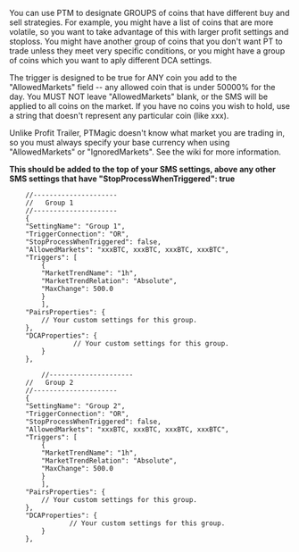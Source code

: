 You can use PTM to designate GROUPS of coins that have different buy and sell strategies.  For example, you might have a list of coins that are more volatile, so you want to take advantage of this with larger profit settings and stoploss.  You might have another group of coins that you don't want PT to trade unless they meet very specific conditions, or you might have a group of coins which you want to aply different DCA settings. 

The trigger is designed to be true for ANY coin you add to the "AllowedMarkets" field -- any allowed coin that is under 50000% for the day. You MUST NOT leave "AllowedMarkets" blank, or the SMS will be applied to all coins on the market. If you have no coins you wish to hold, use a string that doesn't represent any particular coin (like xxx).

Unlike Profit Trailer, PTMagic doesn't know what market you are trading in, so you must always specify your base currency when using "AllowedMarkets" or "IgnoredMarkets". See the wiki for more information.

**This should be added to the top of your SMS settings, above any other SMS settings that have "StopProcessWhenTriggered": true**


````
	//---------------------
	//   Group 1
	//---------------------
	{
	"SettingName": "Group 1",
	"TriggerConnection": "OR",
	"StopProcessWhenTriggered": false,
	"AllowedMarkets": "xxxBTC, xxxBTC, xxxBTC, xxxBTC",
	"Triggers": [
		{
		"MarketTrendName": "1h",
		"MarketTrendRelation": "Absolute",
		"MaxChange": 500.0
		}
		],
	"PairsProperties": {
		// Your custom settings for this group.
	},
	"DCAProperties": {
                // Your custom settings for this group.
        }
	},
  
        //---------------------
	//   Group 2
	//---------------------
	{
	"SettingName": "Group 2",
	"TriggerConnection": "OR",
	"StopProcessWhenTriggered": false,
	"AllowedMarkets": "xxxBTC, xxxBTC, xxxBTC, xxxBTC",
	"Triggers": [
		{
		"MarketTrendName": "1h",
		"MarketTrendRelation": "Absolute",
		"MaxChange": 500.0
		}
		],
	"PairsProperties": {
		// Your custom settings for this group.
	},
	"DCAProperties": {
               // Your custom settings for this group.
        }
	},
  ````
